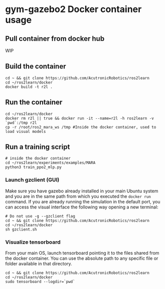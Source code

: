 # gym-gazebo2 Docker container usage

## Pull container from docker hub

WIP

## Build the container

```shell
cd ~ && git clone https://github.com/AcutronicRobotics/ros2learn
cd ~/ros2learn/docker
docker build -t r2l .
```

## Run the container

```shell
cd ~/ros2learn/docker
docker rm r2l || true && docker run -it --name=r2l -h ros2learn -v `pwd`:/tmp r2l
cp -r /root/ros2_mara_ws /tmp #Inside the docker container, used to load visual models
```

## Run a training script

```shell 
# inside the docker container
cd ~/ros2learn/experiments/examples/MARA
python3 train_ppo2_mlp.py
```

### Launch gzclient (GUI)

Make sure you have gazebo already installed in your main Ubuntu system and you are in the same path from which you executed the `docker run` command. If you are already running the simulation in the default port, you can access the visual interface the following way opening a new terminal:
```shell
# Do not use -g --gzclient flag
cd ~ && git clone https://github.com/AcutronicRobotics/ros2learn
cd ~/ros2learn/docker
sh gzclient.sh
```

### Visualize tensorboard

From your main OS, launch tensorboard pointing it to the files shared from the docker container. You can use the absolute path to any specific file or folder available in that directory.

```shell
cd ~ && git clone https://github.com/AcutronicRobotics/ros2learn
cd ~/ros2learn/docker
sudo tensorboard --logdir=`pwd`
```
